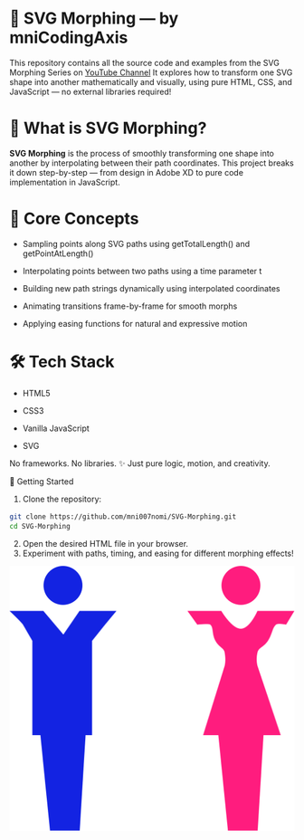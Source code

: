 # 🎨 SVG Morphing — by mniCodingAxis
This repository contains all the source code and examples from the SVG Morphing Series on [YouTube Channel](https://www.youtube.com/@mniCodingAxis)
It explores how to transform one SVG shape into another mathematically and visually, using pure HTML, CSS, and JavaScript — no external libraries required!

# 🧩 What is SVG Morphing?

**SVG Morphing** is the process of smoothly transforming one shape into another by interpolating between their path coordinates.
This project breaks it down step-by-step — from design in Adobe XD to pure code implementation in JavaScript.

# 🧠 Core Concepts

- Sampling points along SVG paths using getTotalLength() and getPointAtLength()

- Interpolating points between two paths using a time parameter t

- Building new path strings dynamically using interpolated coordinates

- Animating transitions frame-by-frame for smooth morphs

- Applying easing functions for natural and expressive motion

# 🛠️ Tech Stack

- HTML5

- CSS3

- Vanilla JavaScript

- SVG

No frameworks. No libraries.
✨ Just pure logic, motion, and creativity.

🚀 Getting Started

1. Clone the repository:
```bash
git clone https://github.com/mni007nomi/SVG-Morphing.git
cd SVG-Morphing
```

2. Open the desired HTML file in your browser.
3. Experiment with paths, timing, and easing for different morphing effects!


![SVG Morph Preview](./images/image.svg)